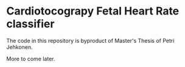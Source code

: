 # Cardiotocograpy Fetal Heart Rate classifier

The code in this repository is byproduct of Master's Thesis of Petri Jehkonen.

More to come later.